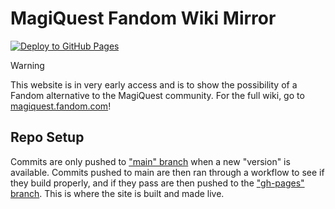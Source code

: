 # MagiQuest Fandom Wiki Mirror
[![Deploy to GitHub Pages](https://github.com/MagiQuest/wiki-mirror/actions/workflows/deploy.yml/badge.svg)](https://github.com/MagiQuest/wiki-mirror/actions/workflows/deploy.yml)

> [!Warning]
> This website is in very early access and is to show the possibility of a Fandom alternative to the MagiQuest community. For the full wiki, go to [magiquest.fandom.com](https://magiquest.fandom.com)!

## Repo Setup

Commits are only pushed to ["main" branch](https://github.com/MagiQuest/wiki/tree/main) when a new "version" is available. Commits pushed to main are then ran through a workflow to see if they build properly, and if they pass are then pushed to the ["gh-pages" branch](https://github.com/MagiQuest/wiki/tree/gh-pages). This is where the site is built and made live.